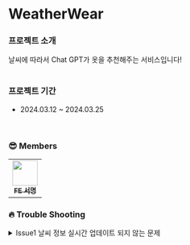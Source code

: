 # WeatherWear

### 프로젝트 소개

날씨에 따라서 Chat GPT가 옷을 추천해주는 서비스입니다!
<br/>
<br/>

### 프로젝트 기간

- 2024.03.12 ~ 2024.03.25

<br/>

### 😎 Members
<table>
  <tbody>
    <tr>
      <td align="center"><a href="https://github.com/myeongjin99"><img src="https://avatars.githubusercontent.com/u/98865366?v=4" width="50px;" alt=""/><br /><sub><b>FE 서명</b></sub></a><br /></td>
  </tbody>
</table>

### 🔥 Trouble Shooting

<details>
  <summary>
    Issue1 날씨 정보 실시간 업데이트 되지 않는 문제
  </summary>
  
  #### 문제 상황
  
- 페이지가 로드될 때 한 번만 현재 위치의 날씨 정보를 가져오고 있음
- 이로인해 페이지를 다시 로드하지 않는 이상 날씨 정보가 업데이트 되지 않음
  
  #### 개선방향
  
- setInterval 함수를 사용하여 일정 시간 간격으로 현재 위치의 날씨 정보를 업데이트하여 사용자에게 최신 정보를 제공
  
  #### 도입이유
  
- 날씨가 변할 수 있으니 계속해서 시간을 두고 업데이트 해주는게  필요하다고 생각함
  
  #### 개선결과
  
  - 사용자에게 실시간으로 최신 날씨 정보를 제공하여 항상 현재의 날씨를 파악할 수 있도록 도와줌
  
</details>
  
